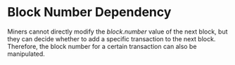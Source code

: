 # Block Number Dependency
Miners cannot directly modify the *block.number* value of the next block, but they can decide whether to add a specific transaction to the next block. Therefore, the block number for a certain transaction can also be manipulated. 

